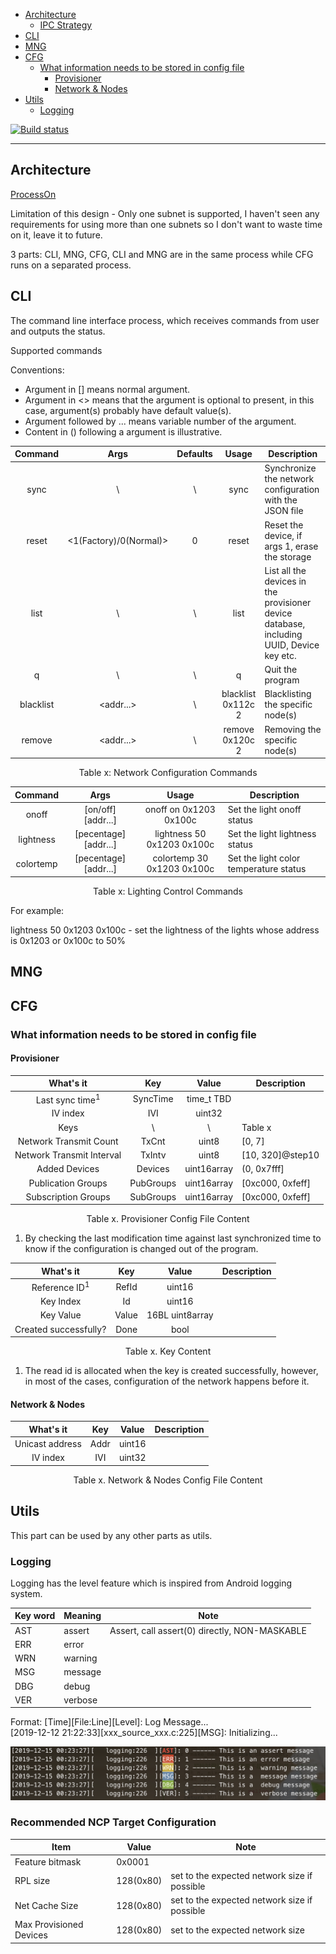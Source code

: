 <!-- START doctoc generated TOC please keep comment here to allow auto update -->
<!-- DON'T EDIT THIS SECTION, INSTEAD RE-RUN doctoc TO UPDATE -->

- [Architecture](#architecture)
  - [IPC Strategy](#ipc-strategy)
- [CLI](#cli)
- [MNG](#mng)
- [CFG](#cfg)
  - [What information needs to be stored in config file](#what-information-needs-to-be-stored-in-config-file)
    - [Provisioner](#provisioner)
    - [Network & Nodes](#network--nodes)
- [Utils](#utils)
  - [Logging](#logging)

<!-- END doctoc generated TOC please keep comment here to allow auto update -->

[![Build status](https://img.shields.io/badge/Build-MacOS-brightgreen)](www.baidu.com)

---

## Architecture

[ProcessOn](https://www.processon.com/diagraming/5a581bfae4b0332f15299433)

Limitation of this design - Only one subnet is supported, I haven't seen any
requirements for using more than one subnets so I don't want to waste time on
it, leave it to future.

3 parts: CLI, MNG, CFG, CLI and MNG are in the same process while CFG runs on a separated process.

## CLI

The command line interface process, which receives commands from user and
outputs the status.

Supported commands

Conventions:

- Argument in \[\] means normal argument.
- Argument in &lt;&gt; means that the argument is optional to present, in this
  case, argument(s) probably have default value(s).
- Argument followed by ... means variable number of the argument.
- Content in \(\) following a argument is illustrative.

|  Command  |             Args             | Defaults |       Usage        | Description                                                                              |
| :-------: | :--------------------------: | :------: | :----------------: | ---------------------------------------------------------------------------------------- |
|   sync    |              \               |    \     |        sync        | Synchronize the network configuration with the JSON file                                 |
|   reset   | &lt;1(Factory)/0(Normal)&gt; |    0     |       reset        | Reset the device, if args 1, erase the storage                                           |
|   list    |              \               |    \     |        list        | List all the devices in the provisioner device database, including UUID, Device key etc. |
|     q     |              \               |    \     |         q          | Quit the program                                                                         |
| blacklist |       &lt;addr...&gt;        |    \     | blacklist 0x112c 2 | Blacklisting the specific node(s)                                                        |
|  remove   |       &lt;addr...&gt;        |    \     |  remove 0x120c 2   | Removing the specific node(s)                                                            |

<center>Table x: Network Configuration Commands</center>

|  Command  |           Args            |           Usage            | Description                            |
| :-------: | :-----------------------: | :------------------------: | -------------------------------------- |
|   onoff   |  \[on/off\] \[addr...\]   |   onoff on 0x1203 0x100c   | Set the light onoff status             |
| lightness | \[pecentage\] \[addr...\] | lightness 50 0x1203 0x100c | Set the light lightness status         |
| colortemp | \[pecentage\] \[addr...\] | colortemp 30 0x1203 0x100c | Set the light color temperature status |

<center>Table x: Lighting Control Commands</center>

For example:

lightness 50 0x1203 0x100c - set the lightness of the lights whose address is
0x1203 or 0x100c to 50%

## MNG

## CFG

### What information needs to be stored in config file

#### Provisioner

|         What's it          |    Key    |    Value    | Description      |
| :------------------------: | :-------: | :---------: | ---------------- |
| Last sync time<sup>1</sup> | SyncTime  | time_t TBD  |                  |
|          IV index          |    IVI    |   uint32    |                  |
|            Keys            |    \      |     \       | Table x          |
|   Network Transmit Count   |   TxCnt   |    uint8    | [0, 7]           |
| Network Transmit Interval  |  TxIntv   |    uint8    | [10, 320]@step10 |
|       Added Devices        |  Devices  | uint16array | (0, 0x7fff]      |
|     Publication Groups     | PubGroups | uint16array | [0xc000, 0xfeff] |
|    Subscription Groups     | SubGroups | uint16array | [0xc000, 0xfeff] |

<center>Table x. Provisioner Config File Content</center>

1. By checking the last modification time against last synchronized time to know
   if the configuration is changed out of the program.

|        What's it         |  Key  |      Value      | Description |
| :----------------------: | :---: | :-------------: | ----------- |
| Reference ID<sup>1</sup> | RefId |     uint16      |             |
|        Key Index         |  Id   |     uint16      |             |
|        Key Value         | Value | 16BL uint8array |             |
|  Created successfully?   | Done  |      bool       |             |

<center>Table x. Key Content</center>

1. The read id is allocated when the key is created successfully, however, in most of the cases, configuration of the network happens before it.

#### Network & Nodes

|    What's it    | Key  | Value  | Description |
| :-------------: | :--: | :----: | ----------- |
| Unicast address | Addr | uint16 |             |
|    IV index     | IVI  | uint32 |             |

<center>Table x. Network & Nodes Config File Content</center>

## Utils

This part can be used by any other parts as utils.

### Logging

Logging has the level feature which is inspired from Android logging system.

| Key word | Meaning | Note                                          |
| -------- | ------- | --------------------------------------------- |
| AST      | assert  | Assert, call assert(0) directly, NON-MASKABLE |
| ERR      | error   |                                               |
| WRN      | warning |                                               |
| MSG      | message |                                               |
| DBG      | debug   |                                               |
| VER      | verbose |                                               |

<center></center>

Format: \[Time\]\[File:Line]\[Level\]: Log Message...  
\[2019-12-12 21:22:33\]\[xxx_source_xxx.c:225][MSG]: Initializing...

![Logging](doc/pic/logging.png)

### Recommended NCP Target Configuration

| Item                    | Value     | Note                                         |
| ----------------------- | --------- | -------------------------------------------- |
| Feature bitmask         | 0x0001    |                                              |
| RPL size                | 128(0x80) | set to the expected network size if possible |
| Net Cache Size          | 128(0x80) | set to the expected network size if possible |
| Max Provisioned Devices | 128(0x80) | set to the expected network size             |
